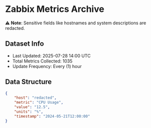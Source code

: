 # Zabbix Metrics Archive

⚠️ **Note**: Sensitive fields like hostnames and system descriptions are redacted.

## Dataset Info
- Last Updated: 2025-07-28 14:00 UTC
- Total Metrics Collected: 1035
- Update Frequency: Every (1) hour

## Data Structure
```json
{
    "host": "redacted",
    "metric": "CPU Usage",
    "value": "12.5",
    "units": "%",
    "timestamp": "2024-05-21T12:00:00"
}
```
